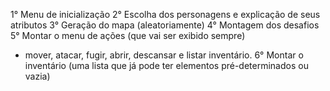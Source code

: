 1° Menu de inicialização 
2° Escolha dos personagens e explicação de seus atributos 
3° Geração do mapa (aleatoriamente) 
4° Montagem dos desafios
5° Montar o menu de ações (que vai ser exibido sempre)
- mover, atacar, fugir, abrir, descansar e listar inventário.
6° Montar o inventário (uma lista que já pode ter elementos pré-determinados ou vazia) 